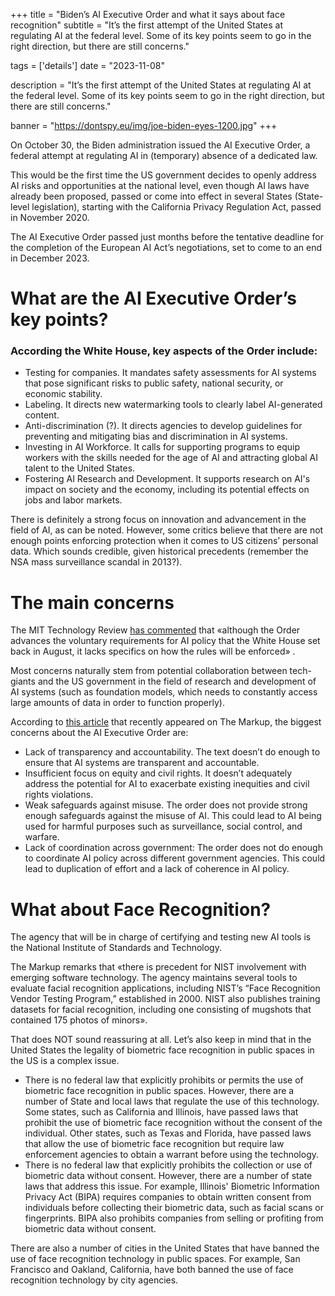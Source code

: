 +++
title = "Biden’s AI Executive Order and what it says about face recognition"
subtitle = "It’s the first attempt of the United States at regulating AI at the federal level. Some of its key points seem to go in the right direction, but there are still concerns."

tags = ['details']
date = "2023-11-08"

description = "It’s the first attempt of the United States at regulating AI at the federal level. Some of its key points seem to go in the right direction, but there are still concerns."

banner = "https://dontspy.eu/img/joe-biden-eyes-1200.jpg"
+++

On October 30, the Biden administration issued the AI Executive Order, a federal attempt at regulating AI in (temporary) absence of a dedicated law.

This would be the first time the US government decides to openly address AI risks and opportunities at the national level, even though AI laws have already been proposed, passed or come into effect in several States (State-level legislation), starting with the California Privacy Regulation Act, passed in November 2020.

The AI Executive Order passed just months before the tentative deadline for the completion of the European AI Act’s negotiations, set to come to an end in December 2023.

# What are the AI Executive Order’s key points?

### According the White House, key aspects of the Order include:

* Testing for companies. It mandates safety assessments for AI systems that pose significant risks to public safety, national security, or economic stability.
* Labeling. It directs new watermarking tools to clearly label AI-generated content.
* Anti-discrimination (?). It directs agencies to develop guidelines for preventing and mitigating bias and discrimination in AI systems.
* Investing in AI Workforce. It calls for supporting programs to equip workers with the skills needed for the age of AI and attracting global AI talent to the United States.
* Fostering AI Research and Development. It supports research on AI's impact on society and the economy, including its potential effects on jobs and labor markets.

There is definitely a strong focus on innovation and advancement in the field of AI, as can be noted. However, some critics believe that there are not enough points enforcing protection when it comes to US citizens’ personal data. Which sounds credible, given historical precedents (remember the NSA mass surveillance scandal in 2013?).

# The main concerns

The MIT Technology Review [has commented](https://www.technologyreview.com/2023/10/31/1082723/the-download-biden-executive-order-and-calling-out-ai-harms/) that «although the Order advances the voluntary requirements for AI policy that the White House set back in August, it lacks specifics on how the rules will be enforced» .

Most concerns naturally stem from potential collaboration between tech-giants and the US government in the field of research and development of AI systems (such as foundation models, which needs to constantly access large amounts of data in order to function properly).

According to [this article](https://themarkup.org/news/2023/11/01/the-problems-bidens-ai-order-must-address) that recently appeared on The Markup, the biggest concerns about the AI Executive Order are:

* Lack of transparency and accountability. The text doesn’t do enough to ensure that AI systems are transparent and accountable.
* Insufficient focus on equity and civil rights. It doesn’t adequately address the potential for AI to exacerbate existing inequities and civil rights violations.
* Weak safeguards against misuse. The order does not provide strong enough safeguards against the misuse of AI. This could lead to AI being used for harmful purposes such as surveillance, social control, and warfare.
* Lack of coordination across government: The order does not do enough to coordinate AI policy across different government agencies. This could lead to duplication of effort and a lack of coherence in AI policy.

# What about Face Recognition?

The agency that will be in charge of certifying and testing new AI tools is the National Institute of Standards and Technology.

The Markup remarks that «there is precedent for NIST involvement with emerging software technology. The agency maintains several tools to evaluate facial recognition applications, including NIST’s “Face Recognition Vendor Testing Program,” established in 2000. NIST also publishes training datasets for facial recognition, including one consisting of mugshots that contained 175 photos of minors».

That does NOT sound reassuring at all. Let’s also keep in mind that in the United States the legality of biometric face recognition in public spaces in the US is a complex issue.

* There is no federal law that explicitly prohibits or permits the use of biometric face recognition in public spaces. However, there are a number of State and local laws that regulate the use of this technology. Some states, such as California and Illinois, have passed laws that prohibit the use of biometric face recognition without the consent of the individual. Other states, such as Texas and Florida, have passed laws that allow the use of biometric face recognition but require law enforcement agencies to obtain a warrant before using the technology.
* There is no federal law that explicitly prohibits the collection or use of biometric data without consent. However, there are a number of state laws that address this issue. For example, Illinois' Biometric Information Privacy Act (BIPA) requires companies to obtain written consent from individuals before collecting their biometric data, such as facial scans or fingerprints. BIPA also prohibits companies from selling or profiting from biometric data without consent.

There are also a number of cities in the United States that have banned the use of face recognition technology in public spaces. For example, San Francisco and Oakland, California, have both banned the use of face recognition technology by city agencies.
